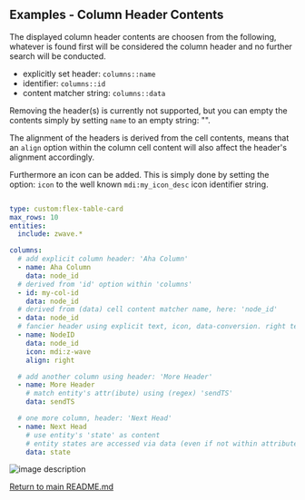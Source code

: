 ## Examples - Column Header Contents

<!-- [full text section] -->

The displayed column header contents are choosen from the following, whatever
is found first will be considered the column header and no further search will
be conducted.

* explicitly set header: `columns::name` 
* identifier: `columns::id`
* content matcher string: `columns::data`

Removing the header(s) is currently not supported, but you can empty the contents
simply by setting `name` to an empty string: "".

The alignment of the headers is derived from the cell contents, means that an
`align` option within the column cell content will also affect the header's 
alignment accordingly.

Furthermore an icon can be added. This is simply done by setting the option:
`icon` to the well known `mdi:my_icon_desc` icon identifier string.

<!-- [listing section] -->
```yaml

type: custom:flex-table-card 
max_rows: 10
entities:
  include: zwave.*

columns:
  # add explicit column header: 'Aha Column'
  - name: Aha Column
    data: node_id
  # derived from 'id' option within 'columns'
  - id: my-col-id
    data: node_id
  # derived from (data) cell content matcher name, here: 'node_id'
  - data: node_id
  # fancier header using explicit text, icon, data-conversion. right text alignment
  - name: NodeID
    data: node_id
    icon: mdi:z-wave
    align: right

  # add another column using header: 'More Header'
  - name: More Header
    # match entity's attr(ibute) using (regex) 'sendTS'
    data: sendTS

  # one more column, header: 'Next Head'
  - name: Next Head
    # use entity's 'state' as content 
    # entity states are accessed via data (even if not within attributes)
    data: state
```

<!-- [example image section] -->
<!-- use issue #29 for dumping images and link them here -->
![image description](http://url/to/img.png)

[Return to main README.md](../README.md)
